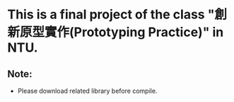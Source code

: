 # This is a final project of the class "創新原型實作(Prototyping Practice)" in NTU.
## Note:
- Please download related library before compile.
